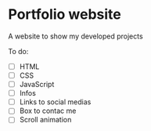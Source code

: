 # Portfolio website
 A website to show my developed projects

 To do:
- [ ] HTML
- [ ] CSS
- [ ] JavaScript
- [ ] Infos
- [ ] Links to social medias
- [ ] Box to contac me
- [ ] Scroll animation
